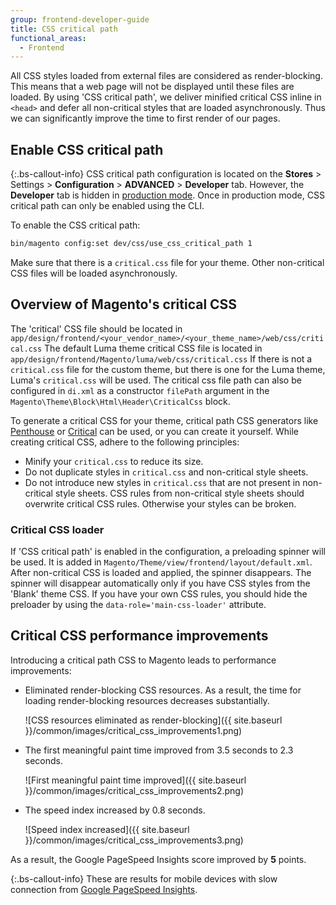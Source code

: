```yaml
---
group: frontend-developer-guide
title: CSS critical path
functional_areas:
  - Frontend
---
```


All CSS styles loaded from external files are considered as render-blocking. This means that a web page will not be displayed until these files are loaded.
By using 'CSS critical path', we deliver minified critical CSS inline in `<head>` and defer all non-critical styles that are loaded asynchronously.
Thus we can significantly improve the time to first render of our pages.

## Enable CSS critical path

 {:.bs-callout-info}
CSS critical path configuration is located on the **Stores** > Settings > **Configuration** > **ADVANCED** > **Developer** tab. However, the **Developer** tab is hidden in [production mode]({{page.baseurl}}/config-guide/bootstrap/magento-modes.html). Once in production mode, CSS critical path can only be enabled using the CLI.

To enable the CSS critical path:

```bash
bin/magento config:set dev/css/use_css_critical_path 1
```

Make sure that there is a `critical.css` file for your theme. Other non-critical CSS files will be loaded asynchronously.

## Overview of Magento's critical CSS

The 'critical' CSS file should be located in `app/design/frontend/<your_vendor_name>/<your_theme_name>/web/css/critical.css`
The default Luma theme critical CSS file is located in `app/design/frontend/Magento/luma/web/css/critical.css`
If there is not a `critical.css` file for the custom theme, but there is one for the Luma theme, Luma's `critical.css` will be used.
The critical css file path can also be configured in `di.xml` as a constructor `filePath` argument in the `Magento\Theme\Block\Html\Header\CriticalCss` block.

To generate a critical CSS for your theme, critical path CSS generators like [Penthouse](https://www.npmjs.com/package/penthouse) or [Critical](https://www.npmjs.com/package/critical) can be used, or you can create it yourself. While creating critical CSS, adhere to the following principles:

-  Minify your `critical.css` to reduce its size.
-  Do not duplicate styles in `critical.css` and non-critical style sheets.
-  Do not introduce new styles in `critical.css` that are not present in non-critical style sheets. CSS rules from non-critical style sheets should overwrite critical CSS rules. Otherwise your styles can be broken.

### Critical CSS loader

If 'CSS critical path' is enabled in the configuration, a preloading spinner will be used. It is added in `Magento/Theme/view/frontend/layout/default.xml`.
After non-critical CSS is loaded and applied, the spinner disappears. The spinner will disappear automatically only if you have CSS styles from the 'Blank' theme CSS. If you have your own CSS rules, you should hide the preloader by using the `data-role='main-css-loader'` attribute.

## Critical CSS performance improvements

Introducing a critical path CSS to Magento leads to performance improvements:

-  Eliminated render-blocking CSS resources. As a result, the time for loading render-blocking resources decreases substantially.

   ![CSS resources eliminated as render-blocking]({{ site.baseurl }}/common/images/critical_css_improvements1.png)

-  The first meaningful paint time improved from 3.5 seconds to 2.3 seconds.

   ![First meaningful paint time improved]({{ site.baseurl }}/common/images/critical_css_improvements2.png)

-  The speed index increased by 0.8 seconds.

   ![Speed index increased]({{ site.baseurl }}/common/images/critical_css_improvements3.png)

As a result, the Google PageSpeed Insights score improved by **5** points.

 {:.bs-callout-info}
These are results for mobile devices with slow connection from [Google PageSpeed Insights](https://developers.google.com/speed/pagespeed/insights/).
